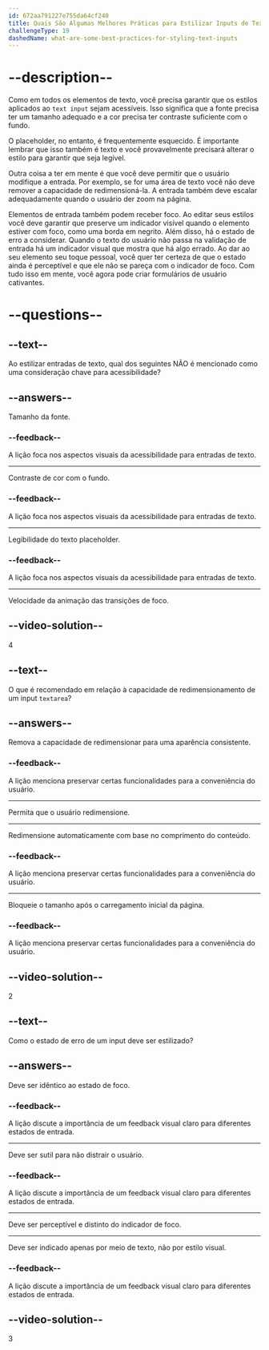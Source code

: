 ```yaml
---
id: 672aa791227e755da64cf240
title: Quais São Algumas Melhores Práticas para Estilizar Inputs de Texto?
challengeType: 19
dashedName: what-are-some-best-practices-for-styling-text-inputs
---
```


# --description--

Como em todos os elementos de texto, você precisa garantir que os estilos aplicados ao `text input` sejam acessíveis. Isso significa que a fonte precisa ter um tamanho adequado e a cor precisa ter contraste suficiente com o fundo.  

O placeholder, no entanto, é frequentemente esquecido. É importante lembrar que isso também é texto e você provavelmente precisará alterar o estilo para garantir que seja legível.

Outra coisa a ter em mente é que você deve permitir que o usuário modifique a entrada. Por exemplo, se for uma área de texto você não deve remover a capacidade de redimensioná-la. A entrada também deve escalar adequadamente quando o usuário der zoom na página.

Elementos de entrada também podem receber foco. Ao editar seus estilos você deve garantir que preserve um indicador visível quando o elemento estiver com foco, como uma borda em negrito. Além disso, há o estado de erro a considerar. Quando o texto do usuário não passa na validação de entrada há um indicador visual que mostra que há algo errado. Ao dar ao seu elemento seu toque pessoal, você quer ter certeza de que o estado ainda é perceptível e que ele não se pareça com o indicador de foco. Com tudo isso em mente, você agora pode criar formulários de usuário cativantes.

# --questions--

## --text--

Ao estilizar entradas de texto, qual dos seguintes NÃO é mencionado como uma consideração chave para acessibilidade?

## --answers--

Tamanho da fonte.

### --feedback--

A lição foca nos aspectos visuais da acessibilidade para entradas de texto.

---

Contraste de cor com o fundo.

### --feedback--

A lição foca nos aspectos visuais da acessibilidade para entradas de texto.

---

Legibilidade do texto placeholder.

### --feedback--

A lição foca nos aspectos visuais da acessibilidade para entradas de texto.

---

Velocidade da animação das transições de foco.

## --video-solution--

4

## --text--

O que é recomendado em relação à capacidade de redimensionamento de um input `textarea`?

## --answers--

Remova a capacidade de redimensionar para uma aparência consistente.

### --feedback--

A lição menciona preservar certas funcionalidades para a conveniência do usuário.

---

Permita que o usuário redimensione.

---

Redimensione automaticamente com base no comprimento do conteúdo.

### --feedback--

A lição menciona preservar certas funcionalidades para a conveniência do usuário.

---

Bloqueie o tamanho após o carregamento inicial da página.

### --feedback--

A lição menciona preservar certas funcionalidades para a conveniência do usuário.

## --video-solution--

2

## --text--

Como o estado de erro de um input deve ser estilizado?

## --answers--

Deve ser idêntico ao estado de foco.

### --feedback--

A lição discute a importância de um feedback visual claro para diferentes estados de entrada.

---

Deve ser sutil para não distrair o usuário.

### --feedback--

A lição discute a importância de um feedback visual claro para diferentes estados de entrada.

---

Deve ser perceptível e distinto do indicador de foco.

---

Deve ser indicado apenas por meio de texto, não por estilo visual.

### --feedback--

A lição discute a importância de um feedback visual claro para diferentes estados de entrada.

## --video-solution--

3

